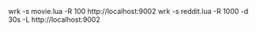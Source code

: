  wrk -s movie.lua -R 100 http://localhost:9002
wrk -s reddit.lua -R 1000 -d 30s -L http://localhost:9002 
